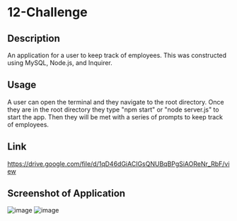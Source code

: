 # 12-Challenge

## Description
An application for a user to keep track of employees. This was constructed using MySQL, Node.js, and Inquirer.

## Usage
A user can open the terminal and they navigate to the root directory. Once they are in the root directory they type "npm start" or "node server.js" to start the app. 
Then they will be met with a series of prompts to keep track of employees.

## Link
https://drive.google.com/file/d/1qD46dGiACIGsQNUBqBPgSiAOReNr_RbF/view

## Screenshot of Application
![image](https://user-images.githubusercontent.com/18688891/195105101-71b07881-0aca-4e3a-bec4-aef0712d068c.png)
![image](https://user-images.githubusercontent.com/18688891/195105475-586c683a-34f4-4b3f-bd70-d47bbcea3e13.png)

